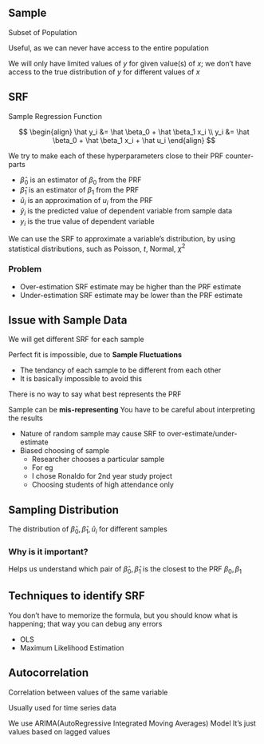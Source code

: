 ## Sample

Subset of Population

Useful, as we can never have access to the entire population

We will only have limited values of $y$ for given value(s) of $x$; we don’t have access to the true distribution of $y$ for different values of $x$

## SRF

Sample Regression Function

$$
\begin{align}
\hat y_i
&= \hat \beta_0 + \hat \beta_1 x_i \\
y_i
&= \hat \beta_0 + \hat \beta_1 x_i + \hat u_i
\end{align}
$$

We try to make each of these hyperparameters close to their PRF counter-parts

- $\hat \beta_0$ is an estimator of $\beta_0$ from the PRF
- $\hat \beta_1$ is an estimator of $\beta_1$ from the PRF
- $\hat u_i$ is an approximation of $u_i$ from the PRF
- $\hat y_i$ is the predicted value of dependent variable from sample data
- $y_i$ is the true value of dependent variable

We can use the SRF to approximate a variable’s distribution, by using statistical distributions, such as Poisson, $t$, Normal, $\chi^2$

### Problem

- Over-estimation
  SRF estimate may be higher than the PRF estimate
- Under-estimation
  SRF estimate may be lower than the PRF estimate

## Issue with Sample Data

We will get different SRF for each sample

Perfect fit is impossible, due to **Sample Fluctuations**

- The tendancy of each sample to be different from each other
- It is basically impossible to avoid this

There is no way to say what best represents the PRF

Sample can be **mis-representing**
You have to be careful about interpreting the results

- Nature of random sample may cause SRF to over-estimate/under-estimate
- Biased choosing of sample
    - Researcher chooses a particular sample
    - For eg
    - I chose Ronaldo for 2nd year study project
    - Choosing students of high attendance only

## Sampling Distribution

The distribution of $\hat \beta_0, \hat \beta_1, \hat u_i$ for different samples

### Why is it important?

Helps us understand which pair of $\hat \beta_0, \hat \beta_1$ is the closest to the PRF $\beta_0, \beta_1$

## Techniques to identify SRF

You don’t have to memorize the formula, but you should know what is happening; that way you can debug any errors

- OLS
- Maximum Likelihood Estimation

## Autocorrelation

Correlation between values of the same variable

Usually used for time series data

We use ARIMA(AutoRegressive Integrated Moving Averages) Model
It’s just values based on lagged values
